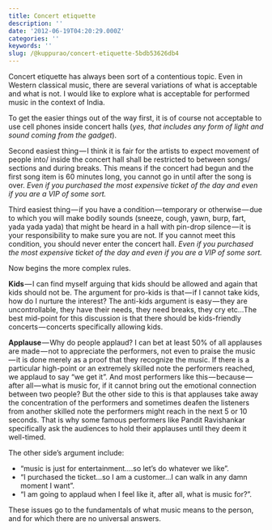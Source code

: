 ```yaml
---
title: Concert etiquette
description: ''
date: '2012-06-19T04:20:29.000Z'
categories: ''
keywords: ''
slug: /@kuppurao/concert-etiquette-5bdb53626db4
---
```


Concert etiquette has always been sort of a contentious topic. Even in Western classical music, there are several variations of what is acceptable and what is not. I would like to explore what is acceptable for performed music in the context of India.

To get the easier things out of the way first, it is of course not acceptable to use cell phones inside concert halls (_yes, that includes any form of light and sound coming from the gadget_).

Second easiest thing — I think it is fair for the artists to expect movement of people into/ inside the concert hall shall be restricted to between songs/ sections and during breaks. This means if the concert had begun and the first song item is 60 minutes long, you cannot go in until after the song is over. _Even if you purchased the most expensive ticket of the day and even if you are a VIP of some sort._

Third easiest thing — if you have a condition — temporary or otherwise — due to which you will make bodily sounds (sneeze, cough, yawn, burp, fart, yada yada yada) that might be heard in a hall with pin-drop silence — it is your responsibility to make sure you are not. If you cannot meet this condition, you should never enter the concert hall. _Even if you purchased the most expensive ticket of the day and even if you are a VIP of some sort._

Now begins the more complex rules.

**Kids** — I can find myself arguing that kids should be allowed and again that kids should not be. The argument for pro-kids is that — if I cannot take kids, how do I nurture the interest? The anti-kids argument is easy — they are uncontrollable, they have their needs, they need breaks, they cry etc…The best mid-point for this discussion is that there should be kids-friendly concerts — concerts specifically allowing kids.

**Applause** — Why do people applaud? I can bet at least 50% of all applauses are made — not to appreciate the performers, not even to praise the music — it is done merely as a proof that they recognize the music. If there is a particular high-point or an extremely skilled note the performers reached, we applaud to say “we get it”. And most performers like this — because — after all — what is music for, if it cannot bring out the emotional connection between two people? But the other side to this is that applauses take away the concentration of the performers and sometimes deafen the listeners from another skilled note the performers might reach in the next 5 or 10 seconds. That is why some famous performers like Pandit Ravishankar specifically ask the audiences to hold their applauses until they deem it well-timed.

The other side’s argument include:

*   “music is just for entertainment….so let’s do whatever we like”.
*   “I purchased the ticket…so I am a customer…I can walk in any damn moment I want”.
*   “I am going to applaud when I feel like it, after all, what is music for?”.

These issues go to the fundamentals of what music means to the person, and for which there are no universal answers.